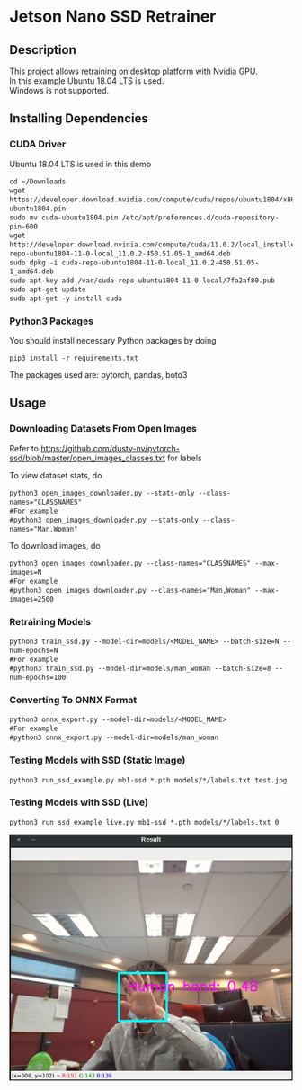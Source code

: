 # Jetson Nano SSD Retrainer

## Description
This project allows retraining on desktop platform with Nvidia GPU.<br>
In this example Ubuntu 18.04 LTS is used.<br>
Windows is not supported.<br>

## Installing Dependencies

### CUDA Driver
Ubuntu 18.04 LTS is used in this demo
```
cd ~/Downloads
wget https://developer.download.nvidia.com/compute/cuda/repos/ubuntu1804/x86_64/cuda-ubuntu1804.pin
sudo mv cuda-ubuntu1804.pin /etc/apt/preferences.d/cuda-repository-pin-600
wget http://developer.download.nvidia.com/compute/cuda/11.0.2/local_installers/cuda-repo-ubuntu1804-11-0-local_11.0.2-450.51.05-1_amd64.deb
sudo dpkg -i cuda-repo-ubuntu1804-11-0-local_11.0.2-450.51.05-1_amd64.deb
sudo apt-key add /var/cuda-repo-ubuntu1804-11-0-local/7fa2af80.pub
sudo apt-get update
sudo apt-get -y install cuda
```

### Python3 Packages
You should install necessary Python packages by doing
```
pip3 install -r requirements.txt
```
The packages used are: pytorch, pandas, boto3

## Usage

### Downloading Datasets From Open Images
Refer to https://github.com/dusty-nv/pytorch-ssd/blob/master/open_images_classes.txt for labels

To view dataset stats, do
```
python3 open_images_downloader.py --stats-only --class-names="CLASSNAMES"
#For example
#python3 open_images_downloader.py --stats-only --class-names="Man,Woman"
```

To download images, do
```
python3 open_images_downloader.py --class-names="CLASSNAMES" --max-images=N
#For example
#python3 open_images_downloader.py --class-names="Man,Woman" --max-images=2500
```

### Retraining Models
```
python3 train_ssd.py --model-dir=models/<MODEL_NAME> --batch-size=N --num-epochs=N
#For example
#python3 train_ssd.py --model-dir=models/man_woman --batch-size=8 --num-epochs=100
```

### Converting To ONNX Format
```
python3 onnx_export.py --model-dir=models/<MODEL_NAME>
#For example
#python3 onnx_export.py --model-dir=models/man_woman
```

### Testing Models with SSD (Static Image)
```
python3 run_ssd_example.py mb1-ssd *.pth models/*/labels.txt test.jpg
```

### Testing Models with SSD (Live)
```
python3 run_ssd_example_live.py mb1-ssd *.pth models/*/labels.txt 0
```

![alt text](https://github.com/hyfung/jetson_ssd_retrain/blob/master/images/01.png "")
